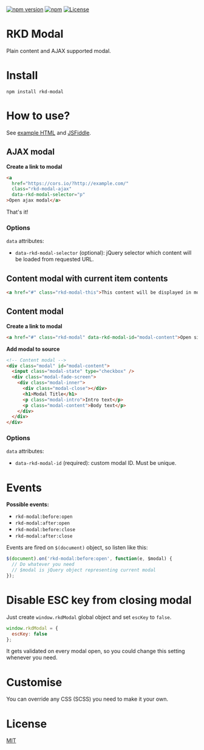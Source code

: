 [![npm version](https://badge.fury.io/js/rkd-modal.svg)](https://badge.fury.io/js/rkd-modal)
[![npm](https://img.shields.io/npm/dt/rkd-modal.svg)](https://www.npmjs.com/package/rkd-modal)
[![License](https://img.shields.io/badge/license-MIT-blue.svg)](LICENSE)

# RKD Modal
Plain content and AJAX supported modal.

# Install

`npm install rkd-modal`

# How to use?

See [example HTML](src/example/index.html) and [JSFiddle](https://jsfiddle.net/ReneKorss/m3vLr09u/).

## AJAX modal

**Create a link to modal**

````html
<a
  href="https://cors.io/?http://example.com/"
  class="rkd-modal-ajax"
  data-rkd-modal-selector="p"
>Open ajax modal</a>
````

That's it!

### Options

`data` attributes:

- `data-rkd-modal-selector` (optional): jQuery selector which content will be loaded from requested URL.

## Content modal with current item contents

````html
<a href="#" class="rkd-modal-this">This content will be displayed in modal</a>
````

## Content modal

**Create a link to modal**

````html
<a href="#" class="rkd-modal" data-rkd-modal-id="modal-content">Open simple content modal</a>
````

**Add modal to source**

````html
<!-- Content modal -->
<div class="modal" id="modal-content">
  <input class="modal-state" type="checkbox" />
  <div class="modal-fade-screen">
    <div class="modal-inner">
      <div class="modal-close"></div>
      <h1>Modal Title</h1>
      <p class="modal-intro">Intro text</p>
      <p class="modal-content">Body text</p>
    </div>
  </div>
</div>
````

### Options

`data` attributes:

- `data-rkd-modal-id` (required): custom modal ID. Must be unique.

# Events

**Possible events:**

- `rkd-modal:before:open`
- `rkd-modal:after:open`
- `rkd-modal:before:close`
- `rkd-modal:after:close`

Events are fired on `$(document)` object, so listen like this:

````javascript
$(document).on('rkd-modal:before:open', function(e, $modal) {
  // Do whatever you need
  // $modal is jQuery object representing current modal
});
````

# Disable ESC key from closing modal

Just create `window.rkdModal` global object and set `escKey` to `false`.

````javascript
window.rkdModal = {
  escKey: false
};
````

It gets validated on every modal open, so you could change this setting whenever you need.

# Customise

You can override any CSS (SCSS) you need to make it your own.

# License

[MIT](LICENSE)